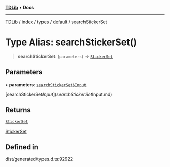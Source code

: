 [**TDLib**](../../../../../../README.md) • **Docs**

***

[TDLib](../../../../../../modules.md) / [index](../../../../../README.md) / [types](../../../README.md) / [default](../README.md) / searchStickerSet

# Type Alias: searchStickerSet()

> **searchStickerSet**: (`parameters`) => [`StickerSet`](StickerSet.md)

## Parameters

• **parameters**: [`searchStickerSet$Input`](searchStickerSet$Input.md)

[searchStickerSet$Input](searchStickerSet$Input.md)

## Returns

[`StickerSet`](StickerSet.md)

[StickerSet](StickerSet.md)

## Defined in

dist/generated/types.d.ts:92922
